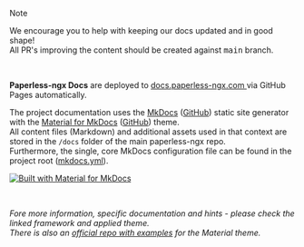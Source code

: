 > [!Note]
> We encourage you to help with keeping our docs updated and in good shape!<br>
> All PR's improving the content should be created against <kbd>main</kbd> branch.

<br>

**Paperless-ngx Docs** are deployed to [docs.paperless-ngx.com ](https://docs.paperless-ngx.com/)via GitHub Pages automatically.

The project documentation uses the [MkDocs](https://www.mkdocs.org/) ([GitHub](https://github.com/mkdocs/mkdocs))
static site generator with the [Material for MkDocs](https://squidfunk.github.io/mkdocs-material/)
([GitHub](https://github.com/squidfunk/mkdocs-material)) theme.<br>
All content files (Markdown) and additional assets used in that context are stored in the `/docs` folder of the main paperless-ngx repo.<br>
Furthermore, the single, core MkDocs configuration file can be found in the project root
([mkdocs.yml](https://github.com/paperless-ngx/paperless-ngx/blob/main/mkdocs.yml)).

[![Built with Material for MkDocs](https://img.shields.io/badge/Material_for_MkDocs-526CFE?style=for-the-badge&logo=MaterialForMkDocs&logoColor=white)](https://squidfunk.github.io/mkdocs-material/)

<br>

_Fore more information, specific documentation and hints - please check the linked framework and applied theme._<br>
_There is also an [official repo with examples](https://github.com/mkdocs-material/examples) for the Material theme._
